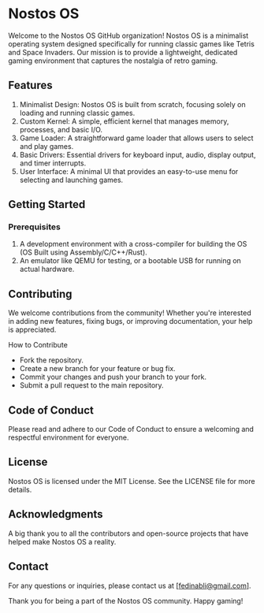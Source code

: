 # Nostos OS

Welcome to the Nostos OS GitHub organization! Nostos OS is a minimalist operating system designed specifically for running classic games like Tetris and Space Invaders. Our mission is to provide a lightweight, dedicated gaming environment that captures the nostalgia of retro gaming.

## Features

1. Minimalist Design: Nostos OS is built from scratch, focusing solely on loading and running classic games.
2. Custom Kernel: A simple, efficient kernel that manages memory, processes, and basic I/O.
3. Game Loader: A straightforward game loader that allows users to select and play games.
4. Basic Drivers: Essential drivers for keyboard input, audio, display output, and timer interrupts.
5. User Interface: A minimal UI that provides an easy-to-use menu for selecting and launching games.

## Getting Started
### Prerequisites
1. A development environment with a cross-compiler for building the OS (OS Built using Assembly/C/C++/Rust).
2. An emulator like QEMU for testing, or a bootable USB for running on actual hardware.

## Contributing
We welcome contributions from the community! Whether you're interested in adding new features, fixing bugs, or improving documentation, your help is appreciated.

How to Contribute
- Fork the repository.
- Create a new branch for your feature or bug fix.
- Commit your changes and push your branch to your fork.
- Submit a pull request to the main repository.

## Code of Conduct
Please read and adhere to our Code of Conduct to ensure a welcoming and respectful environment for everyone.

## License
Nostos OS is licensed under the MIT License. See the LICENSE file for more details.

## Acknowledgments
A big thank you to all the contributors and open-source projects that have helped make Nostos OS a reality.

## Contact
For any questions or inquiries, please contact us at [fedinabli@gmail.com].

Thank you for being a part of the Nostos OS community. Happy gaming!
